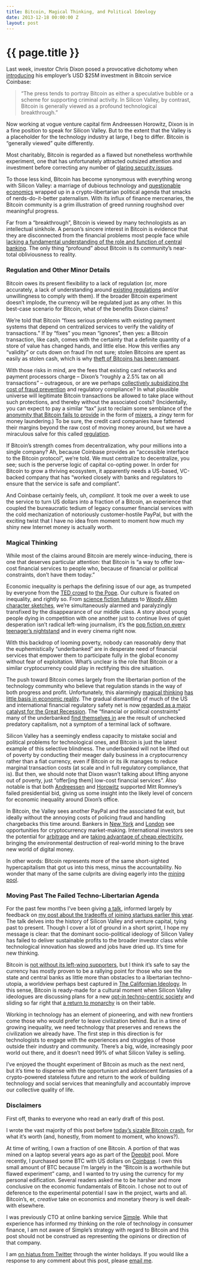 ```yaml
---
title: Bitcoin, Magical Thinking, and Political Ideology
date: 2013-12-18 00:00:00 Z
layout: post
---
```


{{ page.title }}
================

Last week, investor Chris Dixon posed a provocative dichotomy when [introducing](http://cdixon.org/2013/12/12/coinbase/) his employer’s USD $25M investment in Bitcoin service Coinbase:

> “The press tends to portray Bitcoin as either a speculative bubble or a scheme for supporting criminal activity. In Silicon Valley, by contrast, Bitcoin is generally viewed as a profound technological breakthrough.”

Now working at vogue venture capital firm Andreessen Horowitz, Dixon is in a fine position to speak for Silicon Valley. But to the extent that the Valley is a placeholder for the technology industry at large, I beg to differ. Bitcoin is “generally viewed” quite differently.

Most charitably, Bitcoin is regarded as a flawed but nonetheless worthwhile experiment, one that has unfortunately attracted outsized attention and investment before correcting any number of [glaring security issues](https://en.bitcoin.it/wiki/Weaknesses).

To those less kind, Bitcoin has become synonymous with everything wrong with Silicon Valley: a marriage of dubious technology and [questionable](http://www.economonitor.com/blog/2013/03/bitcoin-bubble-or-new-virtual-currency/) [economics](http://marginalrevolution.com/marginalrevolution/2011/04/the-economics-of-bitcoin.html) wrapped up in a crypto-libertarian political agenda that smacks of nerds-do-it-better paternalism. With its influx of finance mercenaries, the Bitcoin community is a grim illustration of greed running roughshod over meaningful progress.

Far from a “breakthrough”, Bitcoin is viewed by many technologists as an intellectual sinkhole. A person’s sincere interest in Bitcoin is evidence that they are disconnected from the financial problems most people face while [lacking a fundamental understanding of the role and function of central banking](http://krugman.blogs.nytimes.com/2011/09/07/golden-cyberfetters/). The only thing “profound” about Bitcoin is its community’s near-total obliviousness to reality.

### Regulation and Other Minor Details

Bitcoin owes its present flexibility to a lack of regulation (or, more accurately, a lack of understanding around [existing regulations](http://www.coindesk.com/fincen-boss-lays-out-bitcoin-rules/) and/or unwillingness to comply with them). If the broader Bitcoin experiment doesn’t implode, the currency will be regulated just as any other. In this best-case scenario for Bitcoin, what of the benefits Dixon claims?

We’re told that Bitcoin “fixes serious problems with existing payment systems that depend on centralized services to verify the validity of transactions.” If by “fixes” you mean “ignores”, then yes: a Bitcoin transaction, like cash, comes with the certainty that a definite quantity of a store of value has changed hands, and little else. How this verifies any “validity” or cuts down on fraud I’m not sure; stolen Bitcoins are spent as easily as stolen cash, which is why [theft of Bitcoins has been rampant](http://www.cnbc.com/id/101213462).

With those risks in mind, are the fees that existing card networks and payment processors charge – Dixon’s “roughly a 2.5% tax on all transactions” – outrageous, or are we perhaps [collectively subsidizing the cost of fraud prevention](http://boss.blogs.nytimes.com/2013/03/25/what-you-need-to-know-about-credit-card-processing/?_r=0) and regulatory compliance? In what plausible universe will legitimate Bitcoin transactions be allowed to take place without such protections, and thereby without the associated costs? (Incidentally, you can expect to pay a similar “tax” just to reclaim some semblance of the [anonymity that Bitcoin fails to provide](http://www.forbes.com/sites/cameronkeng/2013/12/16/bitcoin-is-not-anonymous-is-always-taxable/) in the form of [mixers](https://www.bestvpn.com/blog/7811/buying-bitcoins-pay-vpn-anonymously-step-step-guide-part-4-bitcoin-mixers-optional/), a zingy term for money laundering.) To be sure, the credit card companies have fattened their margins beyond the raw cost of moving money around, but we have a miraculous salve for this called [regulation](http://www.forbes.com/sites/lauraheller/2013/01/30/new-swipe-fee-rules-are-good-news-for-shoppers/).

If Bitcoin’s strength comes from decentralization, why pour millions into a single company? Ah, because Coinbase provides an “accessible interface to the Bitcoin protocol”, we’re told. We must centralize to decentralize, you see; such is the perverse logic of capital co-opting power. In order for Bitcoin to grow a thriving ecosystem, it apparently needs a US-based, VC-backed company that has “worked closely with banks and regulators to ensure that the service is safe and compliant”.

And Coinbase certainly feels, uh, *compliant*. It took me over a week to use the service to turn US dollars into a fraction of a Bitcoin, an experience that coupled the bureaucratic tedium of legacy consumer financial services with the cold mechanization of notoriously customer-hostile PayPal, but with the exciting twist that I have no idea from moment to moment how much my shiny new Internet money is actually worth.

### Magical Thinking

While most of the claims around Bitcoin are merely wince-inducing, there is one that deserves particular attention: that Bitcoin is “a way to offer low-cost financial services to people who, because of financial or political constraints, don’t have them today.”

Economic inequality is perhaps the defining issue of our age, as trumpeted by everyone from the [TED crowd](http://www.ted.com/talks/richard_wilkinson.html) to [the Pope](http://wapo.st/1cqXck9). Our culture is fixated on inequality, and rightly so. From [science fiction futures](http://www.imdb.com/title/tt1535108/) to [Woody Allen character sketches](http://www.imdb.com/title/tt2334873/), we’re simultaneously alarmed and paralyzingly transfixed by the disappearance of our middle class. A story about young people dying in competition with one another just to continue lives of quiet desperation isn’t radical left-wing journalism, it’s the [pop fiction on every teenager’s nightstand](https://en.wikipedia.org/wiki/The_Hunger_Games_trilogy) and in every cinema right now.

With this backdrop of looming poverty, nobody can reasonably deny that the euphemistically “underbanked” are in desperate need of financial services that empower them to participate fully in the global economy without fear of exploitation. What’s unclear is the role that Bitcoin or a similar cryptocurrency could play in rectifying this dire situation.

The push toward Bitcoin comes largely from the libertarian portion of the technology community who believe that regulation stands in the way of both progress and profit. Unfortunately, this alarmingly [magical thinking](http://en.wikipedia.org/wiki/Magical_thinking) [has little basis in economic reality](http://opinionator.blogs.nytimes.com/2013/12/14/we-are-not-all-in-this-together/). The gradual dismantling of much of the US and international financial regulatory safety net is now [regarded as a major catalyst for the Great Recession](http://www.jec.senate.gov/public/?a=Files.Serve&File_id=91975589-257c-403b-8093-8f3b584a088c). The “financial or political constraints” many of the underbanked [find themselves in](http://www.fdic.gov/householdsurvey/2012_unbankedreport.pdf) are the result of unchecked predatory capitalism, not a symptom of a terminal lack of software.

Silicon Valley has a seemingly endless capacity to mistake social and political problems for technological ones, and Bitcoin is just the latest example of this selective blindness. The underbanked will not be lifted out of poverty by conducting their meager daily business in a cryptocurrency rather than a fiat currency, even if Bitcoin or its ilk manages to reduce marginal transaction costs (at scale and in full regulatory compliance, that is). But then, we should note that Dixon wasn’t talking about lifting anyone out of poverty, just “offer[ing them] low-cost financial services”. Also notable is that both [Andreessen](http://www.businessinsider.com/surprise-silicon-valleys-hero-marc-andreessen-is-backing-romney-2012-3) and [Horowitz](http://docquery.fec.gov/cgi-bin/fecimg/?27990853900) supported Mitt Romney’s failed presidential bid, giving us some insight into the likely level of concern for economic inequality around Dixon’s office.

In Bitcoin, the Valley sees another PayPal and the associated fat exit, but ideally without the annoying costs of policing fraud and handling chargebacks this time around. Bankers in [New York](https://www.coinsetter.com/) and [London](http://www.reuters.com/article/2012/04/01/traders-bitcoin-idUSL6E8ET5K620120401) see opportunities for cryptocurrency market-making. International investors see the potential for [arbitrage](http://www.reuters.com/article/2013/12/11/us-china-bitcoin-idUSBRE9BA0B020131211) and are [taking advantage of cheap electricity](http://hongwrong.com/hong-kong-bitcoin/), bringing the environmental destruction of real-world mining to the brave new world of digital money.

In other words: Bitcoin represents more of the same short-sighted hypercapitalism that got us into this mess, minus the accountability. No wonder that many of the same culprits are diving eagerly into the [mining pool](http://www.bitcoinmining.com/bitcoin-mining-pools/).

### Moving Past The Failed Techno-Libertarian Agenda

For the past few months I’ve been giving [a talk](https://www.youtube.com/watch?v=4Wb0CGGhjE4), informed largely by feedback on [my post about the tradeoffs of joining startups earlier this year](https://al3x.net/2013/05/23/letter-to-a-young-programmer.html). The talk delves into the history of Silicon Valley and venture capital, tying past to present. Though I cover a lot of ground in a short sprint, I hope my message is clear: that the dominant socio-political ideology of Silicon Valley has failed to deliver sustainable profits to the broader investor class while technological innovation has slowed and jobs have dried up. It’s time for new thinking.

Bitcoin is [not without its left-wing supporters](http://www.nytimes.com/2013/12/15/sunday-review/the-bitcoin-ideology.html), but I think it’s safe to say the currency has mostly proven to be a rallying point for those who see the state and central banks as little more than obstacles to a libertarian techno-utopia, a worldview perhaps best captured in [The Californian Ideology](https://en.wikipedia.org/wiki/The_Californian_Ideology). In this sense, Bitcoin is ready-made for a cultural moment when Silicon Valley ideologues are discussing plans for a new [opt-in techno-centric society](http://valleywag.gawker.com/phase-ii-of-silicon-valleys-secession-plan-suck-up-al-1465367092) and sliding so far right that [a return to monarchy](http://techcrunch.com/2013/11/22/geeks-for-monarchy/) is on their table.

Working in technology has an element of pioneering, and with new frontiers come those who would prefer to leave civilization behind. But in a time of growing inequality, we need technology that preserves and renews the civilization we already have. The first step in this direction is for technologists to engage with the experiences and struggles of those outside their industry and community. There’s a big, wide, increasingly poor world out there, and it doesn’t need 99% of what Silicon Valley is selling.

I’ve enjoyed the thought experiment of Bitcoin as much as the next nerd, but it’s time to dispense with the opportunism and adolescent fantasies of a crypto-powered stateless future and return to the work of building technology and social services that meaningfully and accountably improve our collective quality of life.

### Disclaimers

First off, thanks to everyone who read an early draft of this post.

I wrote the vast majority of this post before [today’s sizable Bitcoin crash](http://www.nytimes.com/2013/12/19/business/international/china-bitcoin-exchange-ends-renminbi-deposits.html), for what it’s worth (and, honestly, from moment to moment, who knows?).

At time of writing, I own a fraction of one Bitcoin. A portion of that was mined on a laptop several years ago as part of the [Deepbit](https://deepbit.net/) pool. More recently, I purchased some BTC with US dollars on [Coinbase](https://www.coinbase.com/). I own this small amount of BTC because I’m largely in the “Bitcoin is a worthwhile but flawed experiment” camp, and I wanted to try using the currency for my personal edification. Several readers asked me to be harsher and more conclusive on the economic fundamentals of Bitcoin. I chose not to out of deference to the experimental potential I saw in the project, warts and all. Bitcoin’s, er, *creative* take on economics and monetary theory is well dealt-with elsewhere.

I was previously CTO at online banking service [Simple](https://www.simple.com/). While that experience has informed my thinking on the role of technology in consumer finance, I am not aware of Simple’s strategy with regard to Bitcoin and this post should not be construed as representing the opinions or direction of that company.

I am [on hiatus from Twitter](https://twitter.com/al3x/status/408338538413826048) through the winter holidays. If you would like a response to any comment about this post, please [email me](https://al3x.net/about.html).
